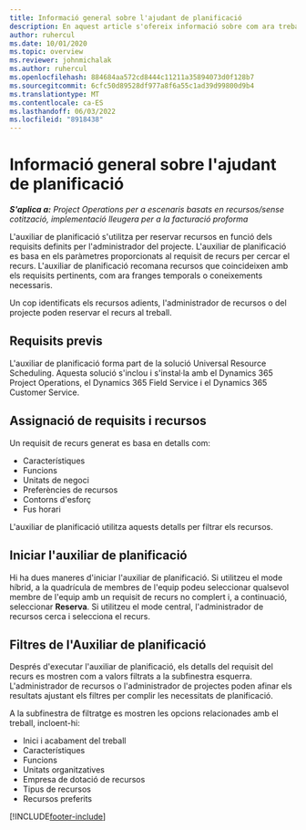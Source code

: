 ```yaml
---
title: Informació general sobre l'ajudant de planificació
description: En aquest article s'ofereix informació sobre com ara treballar amb l'Auxiliar de planificació per reservar recursos.
author: ruhercul
ms.date: 10/01/2020
ms.topic: overview
ms.reviewer: johnmichalak
ms.author: ruhercul
ms.openlocfilehash: 884684aa572cd8444c11211a35894073d0f128b7
ms.sourcegitcommit: 6cfc50d89528df977a8f6a55c1ad39d99800d9b4
ms.translationtype: MT
ms.contentlocale: ca-ES
ms.lasthandoff: 06/03/2022
ms.locfileid: "8918438"
---
```

# <a name="schedule-assistant-overview"></a>Informació general sobre l'ajudant de planificació

_**S'aplica a:** Project Operations per a escenaris basats en recursos/sense cotització, implementació lleugera per a la facturació proforma_

L'auxiliar de planificació s'utilitza per reservar recursos en funció dels requisits definits per l'administrador del projecte. L'auxiliar de planificació es basa en els paràmetres proporcionats al requisit de recurs per cercar el recurs. L'auxiliar de planificació recomana recursos que coincideixen amb els requisits pertinents, com ara franges temporals o coneixements necessaris.

Un cop identificats els recursos adients, l'administrador de recursos o del projecte poden reservar el recurs al treball.

## <a name="prerequisites"></a>Requisits previs

L'auxiliar de planificació forma part de la solució Universal Resource Scheduling. Aquesta solució s'inclou i s'instal·la amb el Dynamics 365 Project Operations, el Dynamics 365 Field Service i el Dynamics 365 Customer Service.

## <a name="matching-requirements-and-resources"></a>Assignació de requisits i recursos

Un requisit de recurs generat es basa en detalls com:

-   Característiques
-   Funcions
-   Unitats de negoci
-   Preferències de recursos
-   Contorns d'esforç
-   Fus horari

L'auxiliar de planificació utilitza aquests detalls per filtrar els recursos.

## <a name="launch-the-schedule-assistant"></a>Iniciar l'auxiliar de planificació

Hi ha dues maneres d'iniciar l'auxiliar de planificació. Si utilitzeu el mode híbrid, a la quadrícula de membres de l'equip podeu seleccionar qualsevol membre de l'equip amb un requisit de recurs no complert i, a continuació, seleccionar **Reserva**. Si utilitzeu el mode central, l'administrador de recursos cerca i selecciona el recurs.

## <a name="schedule-assistant-filters"></a>Filtres de l'Auxiliar de planificació

Després d'executar l'auxiliar de planificació, els detalls del requisit del recurs es mostren com a valors filtrats a la subfinestra esquerra. L'administrador de recursos o l'administrador de projectes poden afinar els resultats ajustant els filtres per complir les necessitats de planificació.

A la subfinestra de filtratge es mostren les opcions relacionades amb el treball, incloent-hi:

-   Inici i acabament del treball
-   Característiques
-   Funcions
-   Unitats organitzatives
-   Empresa de dotació de recursos
-   Tipus de recursos
-   Recursos preferits


[!INCLUDE[footer-include](../includes/footer-banner.md)]